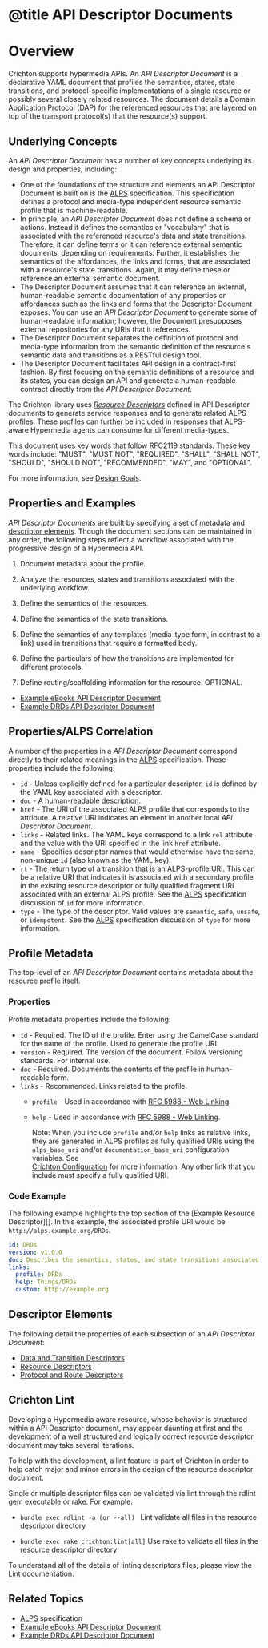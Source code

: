 # @title API Descriptor Documents

# Overview
Crichton supports hypermedia APIs. An _API Descriptor Document_ is a declarative YAML document that profiles the 
semantics, states, state transitions, and protocol-specific implementations of a single resource or possibly several 
closely related resources. The document details a Domain Application Protocol (DAP) for the referenced resources that 
are layered on top of the transport protocol(s) that the resource(s) support.

## Underlying Concepts<a name="underlying-concepts"></a>
An _API Descriptor Document_ has a number of key concepts underlying its design and properties, including:

- One of the foundations of the structure and elements an API Descriptor Document is built on is the 
[ALPS][] specification. This specification defines a protocol and media-type independent 
resource semantic profile that is machine-readable.
- In principle, an _API Descriptor Document_ does not define a schema or actions. Instead it defines the semantics or 
"vocabulary" that is associated with the referenced resource's data and state transitions. Therefore, it can define 
terms or it can reference external semantic documents, depending on requirements. Further, it establishes the semantics 
of the affordances, the links and forms, that are associated with a resource's state transitions. Again, it may define 
these or reference an external semantic document.
- The Descriptor Document assumes that it can reference an external, human-readable semantic documentation of any 
properties or affordances such as the links and forms that the Descriptor Document exposes. You can use an _API 
Descriptor Document_ to generate some of human-readable information; however, the Document presupposes external 
repositories for any URIs that it references.
- The Descriptor Document separates the definition of protocol and media-type information from the semantic definition 
of the resource's semantic data and transitions as a RESTful design tool.
- The Descriptor Document facilitates API design in a contract-first fashion. By first focusing on the semantic 
definitions of a resource and its states, you can design an API and generate a human-readable contract directly from 
the _API Descriptor Document_.

The Crichton library uses [_Resource Descriptors_][] defined in API Descriptor documents to generate service responses 
and to generate related ALPS profiles. These profiles can further be included in responses that ALPS-aware Hypermedia 
agents can consume for different media-types.

This document uses key words that follow [RFC2119](http://tools.ietf.org/html/rfc2119) standards. These key words 
include: "MUST", "MUST NOT", "REQUIRED", "SHALL", "SHALL NOT", "SHOULD", "SHOULD NOT", "RECOMMENDED", "MAY", and 
"OPTIONAL".

For more information, see [Design Goals](roadmap.md#design-goals).

## Properties and Examples<a name="properties-and-examples"></a>
_API Descriptor Documents_ are built by specifying a set of metadata and [descriptor elements](#descriptor-elements). 
Though the document sections can be maintained in any order, the following steps reflect a workflow associated with the 
progressive design of a Hypermedia API. 
1. Document metadata about the profile.

2. Analyze the resources, states and transitions associated with the underlying workflow.

3. Define the semantics of the resources.

4. Define the semantics of the state transitions.

5. Define the semantics of any templates (media-type form, in contrast to a link) used in transitions that require a 
formatted body.

6. Define the particulars of how the transitions are implemented for different protocols.

7. Define routing/scaffolding information for the resource. OPTIONAL.

* [Example eBooks API Descriptor Document][]
* [Example DRDs API Descriptor Document][]

## Properties/ALPS Correlation<a name="properties-alps-correlation"></a>
A number of the properties in a _API Descriptor Document_ correspond directly to their related meanings in the 
[ALPS][] specification. These properties include the following:

- `id` - Unless explicitly defined for a particular descriptor, `id` is defined by the YAML key associated with a 
descriptor.
- `doc` - A human-readable description.
- `href` - The URI of the associated ALPS profile that corresponds to the attribute. A relative URI indicates an element 
in another local _API Descriptor Document_.
- `links` - Related links. The YAML keys correspond to a link `rel` attribute and the value with the URI 
specified in the link `href` attribute.
- `name` - Specifies descriptor names that would otherwise have the same, non-unique `id` (also known as the YAML key).
- `rt` - The return type of a transition that is an ALPS-profile URI. This can be a relative URI that indicates it is 
associated with a secondary profile in the existing resource descriptor or fully qualified fragment URI associated 
with an external ALPS profile. See the [ALPS][] specification discussion of `id` for more information.
- `type` - The type of the descriptor. Valid values are `semantic`, `safe`, `unsafe`, or `idempotent`. See the [ALPS][] 
specification discussion of `type` for more information.

## Profile Metadata<a name="profile-metadata"></a>
The top-level of an _API Descriptor Document_ contains metadata about the resource profile itself.

### Properties<a name="properties"></a>
Profile metadata properties include the following:

- `id` - Required. The ID of the profile. Enter using the CamelCase standard for the name of the profile. Used to 
generate the profile URI.
- `version` - Required. The version of the document. Follow versioning standards. For internal use.
- `doc` - Required. Documents the contents of the profile in human-readable form.
- `links` - Recommended. Links related to the profile.
  - `profile` - Used in accordance with [RFC 5988 - Web Linking](http://tools.ietf.org/html/rfc5988).
  - `help` - Used in accordance with [RFC 5988 - Web Linking](http://tools.ietf.org/html/rfc5988).

    Note: When you include `profile` and/or `help` links as relative links, they are generated in ALPS profiles as
fully qualified URIs using the `alps_base_uri` and/or `documentation_base_uri` configuration variables. See  
[Crichton Configuration](getting_started.md#configuration) for more information. Any other link that you include must 
specify a fully qualified URI.

### Code Example<a name="code-example"></a>
The following example highlights the top section of the [Example Resource Descriptor][]. In this example, the associated 
profile URI would be `http://alps.example.org/DRDs`.

```yaml
id: DRDs
version: v1.0.0
doc: Describes the semantics, states, and state transitions associated with DRDs.
links:
  profile: DRDs
  help: Things/DRDs
  custom: http://example.org
```

## Descriptor Elements<a name="descriptor-elements"></a>
The following detail the properties of each subsection of an _API Descriptor Document_:

- [Data and Transition Descriptors](data_and_transition_descriptors.md)
- [Resource Descriptors](resource_descriptors.md)
- [Protocol and Route Descriptors](protocol_and_route_descriptors.md)

## Crichton Lint<a name="crichton-lint"></a>
Developing a Hypermedia aware resource, whose behavior is structured within a API Descriptor document, may appear 
daunting at first and the development of a well structured and logically correct resource descriptor document may take 
several iterations.

To help with the development, a lint feature is part of Crichton in order to help catch major and minor errors in the 
design of the resource descriptor document.

Single or multiple descriptor files can be validated via lint through the rdlint gem executable or rake. For example:

* `bundle exec rdlint -a (or --all) ` Lint validate all files in the resource descriptor directory

* `bundle exec rake crichton:lint[all]` Use rake to validate all files in the resource descriptor directory

To understand all of the details of linting descriptors files, please view the [Lint](doc/lint.md) documentation.

## Related Topics<a name="related-topics"></a>
- [ALPS][] specification
- [Example eBooks API Descriptor Document][]
- [Example DRDs API Descriptor Document][]

[ALPS]: http://alps.io/spec/index.html
[_Resource Descriptors_]: resource_descriptors.md
[Example eBooks API Descriptor Document]: sample_ebooks_api_descriptor.md
[Example DRDs API Descriptor Document]: ../spec/fixtures/resource_descriptors/drds_descriptor_v1.yml
